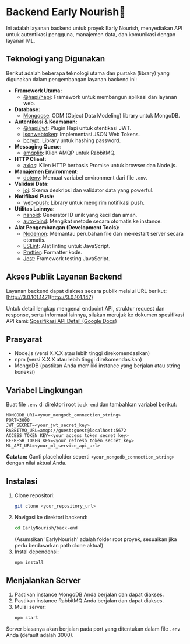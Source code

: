 # Backend Early Nourish🌾

Ini adalah layanan backend untuk proyek Early Nourish, menyediakan API untuk autentikasi pengguna, manajemen data, dan komunikasi dengan layanan ML.

## Teknologi yang Digunakan

Berikut adalah beberapa teknologi utama dan pustaka (library) yang digunakan dalam pengembangan layanan backend ini:

- **Framework Utama:**
  - [@hapi/hapi](https://hapi.dev/): Framework untuk membangun aplikasi dan layanan web.
- **Database:**
  - [Mongoose](https://mongoosejs.com/): ODM (Object Data Modeling) library untuk MongoDB.
- **Autentikasi & Keamanan:**
  - [@hapi/jwt](https://hapi.dev/module/jwt/): Plugin Hapi untuk otentikasi JWT.
  - [jsonwebtoken](https://github.com/auth0/node-jsonwebtoken): Implementasi JSON Web Tokens.
  - [bcrypt](https://github.com/kelektiv/node.bcrypt.js): Library untuk hashing password.
- **Messaging Queue:**
  - [amqplib](https://github.com/squaremo/amqp.node): Klien AMQP untuk RabbitMQ.
- **HTTP Client:**
  - [axios](https://axios-http.com/): Klien HTTP berbasis Promise untuk browser dan Node.js.
- **Manajemen Environment:**
  - [dotenv](https://github.com/motdotla/dotenv): Memuat variabel environment dari file `.env`.
- **Validasi Data:**
  - [joi](https://joi.dev/): Skema deskripsi dan validator data yang powerful.
- **Notifikasi Push:**
  - [web-push](https://github.com/web-push-libs/web-push): Library untuk mengirim notifikasi push.
- **Utilitas Lainnya:**
  - [nanoid](https://github.com/ai/nanoid): Generator ID unik yang kecil dan aman.
  - [auto-bind](https://github.com/sindresorhus/auto-bind): Mengikat metode secara otomatis ke instance.
- **Alat Pengembangan (Development Tools):**
  - [Nodemon](https://nodemon.io/): Memantau perubahan file dan me-restart server secara otomatis.
  - [ESLint](https://eslint.org/): Alat linting untuk JavaScript.
  - [Prettier](https://prettier.io/): Formatter kode.
  - [Jest](https://jestjs.io/): Framework testing JavaScript.

## Akses Publik Layanan Backend
Layanan backend dapat diakses secara publik melalui URL berikut:
[http://3.0.101.147](http://3.0.101.147)

Untuk detail lengkap mengenai endpoint API, struktur request dan response, serta informasi lainnya, silakan merujuk ke dokumen spesifikasi API kami:
[Spesifikasi API Detail (Google Docs)](https://docs.google.com/document/d/1stmp3PBsQIGKKsLM0CH3UeTV3bW7SsOwRVBQLXcyO0Y/edit?tab=t.0)

## Prasyarat
- Node.js (versi X.X.X atau lebih tinggi direkomendasikan)
- npm (versi X.X.X atau lebih tinggi direkomendasikan)
- MongoDB (pastikan Anda memiliki instance yang berjalan atau string koneksi)

## Variabel Lingkungan
Buat file `.env` di direktori root `back-end` dan tambahkan variabel berikut:

```
MONGODB_URI=<your_mongodb_connection_string>
PORT=3000
JWT_SECRET=<your_jwt_secret_key>
RABBITMQ_URL=amqp://guest:guest@localhost:5672
ACCESS_TOKEN_KEY=<your_access_token_secret_key>
REFRESH_TOKEN_KEY=<your_refresh_token_secret_key>
ML_API_URL=<your_ml_service_api_url>
```
**Catatan:** Ganti placeholder seperti `<your_mongodb_connection_string>` dengan nilai aktual Anda.

## Instalasi
1. Clone repositori:
   ```bash
   git clone <your_repository_url>
   ```
2. Navigasi ke direktori backend:
   ```bash
   cd EarlyNourish/back-end 
   ```
   (Asumsikan 'EarlyNourish' adalah folder root proyek, sesuaikan jika perlu berdasarkan path clone aktual)
3. Instal dependensi:
   ```bash
   npm install
   ```

## Menjalankan Server
1. Pastikan instance MongoDB Anda berjalan dan dapat diakses.
2. Pastikan instance RabbitMQ Anda berjalan dan dapat diakses.
3. Mulai server:
   ```bash
   npm start
   ```
Server biasanya akan berjalan pada port yang ditentukan dalam file `.env` Anda (default adalah 3000).
